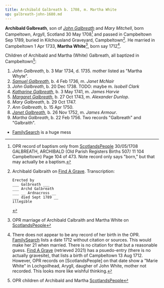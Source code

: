 ```yaml
---
title: Archibald Galbreath b. 1708, m. Martha White
up: galbreath-john-1680.md
---
```


**Archibald Galbreath**, son of [*John Galbreath*](galbreath-john-1680.md) and *Mary Mitchell*, born Campeltown, Argyll, Scotland 30 May 1708[^birth] and passed in Campbeltown Sep 1789, buried in Kilchousland Graveyard, Campbeltown[^death]. He married in Campbeltown 1 Apr 1733, **Martha White**[^marriage], born say 1712[^martha].

Children of Archibald and Martha (White) Galbreath, all baptized in Campbeltown[^children]:

1. *John Galbreath*, b. 3 Mar 1734, d. 1735. mother listed as "Martha Whyte".
2. [*Samuel Galbreath*](galbreath-samuel-1736.md), b. 4 Feb 1736, m. *Janet McNair*
3. *John Galbreath*, b. 20 Dec 1738. TODO: maybe m. *Isobell Clark*
4. [*Katharine Galbreath*](galbreath-katharine-1741.md), b. 3 May 1741, m. *James Harvie*
5. [*Margaret Galbreath*](galbreath-margaret-1743.md), b. 27 Oct 1743, m. *Alexander Dunlop*.
6. *Mary Galbreath*, b. 29 Oct 1747.
7. *Ann Galbreath*, b. 15 Apr 1750.
8. [*Janet Galbreath*](galbreath-janet-1752.md), b. 26 Nov 1752, m. *James Armour*.
9. *Martha Galbreath*, b. 22 Feb 1756. Two records "Galbreath" and "Galbraith".


- [FamilySearch](https://www.familysearch.org/tree/person/details/LZZ8-6K7) is a huge mess

[^birth]: OPR record of baptism only from [ScotlandsPeople](https://www.scotlandspeople.gov.uk/view-image/nrs_opr_records/2356794?image=104)  30/05/1708 GALBREATH, ARCHIBALD (Old Parish Registers Births 507/ 11 104 Campbeltown) Page 104 of 473. Note record only says "born," but that may actually be a baptism.

[^children]: OPR children of Archibald and Martha [ScotlandsPeople](https://www.scotlandspeople.gov.uk/record-results?search_type=people&event=%28B%20OR%20C%20OR%20S%29&record_type%5B0%5D=opr_births&church_type=Old%20Parish%20Registers&dl_cat=church&dl_rec=church-births-baptisms&surname=galbreath&surname_so=syn&forename_so=starts&from_year=1734&to_year=1756&parent_names=galbreath&parent_names_so=fuzzy&parent_name_two=white&parent_name_two_so=fuzzy&county=ARGYLL&record=Church%20of%20Scotland%20%28old%20parish%20registers%29%20Roman%20Catholic%20Church%20Other%20churches&rd_real_name%5B0%5D=CAMPBELTOWN%20%28LANDWARD%29%20OR%20CAMPBELTOWN%20%28BURGH%29%20OR%20CAMPBELTOWN&rd_display_name%5B0%5D=CAMPBELTOWN%20%28LANDWARD%29%7CCAMPBELTOWN%20%28BURGH%29%7CCAMPBELTOWN_CAMPBELTOWN&rd_label%5B0%5D=CAMPBELTOWN&rd_name%5B0%5D=CAMPBELTOWN%20%2ALANDWARD%2A%20OR%20CAMPBELTOWN%20%2ABURGH%2A%20OR%20CAMPBELTOWN&sort=asc&order=Date&field=year)

[^marriage]: OPR marriage of Archibald Calbraith and Martha White on [ScotlandsPeople](https://www.scotlandspeople.gov.uk/record-results?search_type=people&event=M&record_type%5B0%5D=opr_marriages&church_type=Old%20Parish%20Registers&dl_cat=church&dl_rec=church-banns-marriages&surname=calbraith&surname_so=exact&forename=archibald&forename_so=exact&spouse_name=white&spouse_name_so=exact&from_year=1733&to_year=1733&county=ARGYLL&record=Church%20of%20Scotland%20%28old%20parish%20registers%29%20Roman%20Catholic%20Church%20Other%20churches)

[^martha]:  There does not appear to be any record of her birth in the OPR. [FamilySearch](https://www.familysearch.org/tree/person/sources/LZZ8-62H) lists a date 1712 without citation or sources. This would make her 21 when married. There is no citation for that but a reasonable guess. [Find A Grave](https://www.findagrave.com/memorial/114485214/martha-galbraith) (retrieved 2021) has a psuedo-entry (there is no actually gravesite), that lists a birth of Campbeltown 13 Aug 1712. However, OPR records on [ScotlandsPeople] on that date show a "Marie White" in Lochgoilhead, Arygll, daugher of John White, mother not recorded. This looks more like wishful thinking.

[m1]: https://www.scotlandspeople.gov.uk/record-results?search_type=people&event=%28B%20OR%20C%20OR%20S%29&record_type%5B0%5D=opr_births&church_type=Old%20Parish%20Registers&dl_cat=church&dl_rec=church-births-baptisms&surname=white&surname_so=exact&forename=m&forename_so=starts&sex=F&from_year=1712&to_year=1712&parent_names_so=exact&parent_name_two_so=exact&county=ARGYLL&record=Church%20of%20Scotland%20%28old%20parish%20registers%29%20Roman%20Catholic%20Church%20Other%20churches

[^death]: Archibald Galbraith on [Find A Grave](https://www.findagrave.com/memorial/114485207/archibald-galbraith).  Transcription:

    ```
    Erected by
    ___ Galbreath ___
    ___ Archd Galbreath
    ___ __ Ardnacross __
    ___ died Sept 1789 __
    illegible
    ``` 

